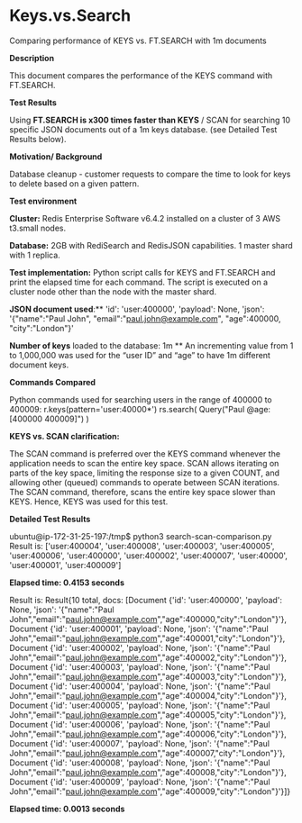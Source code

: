# Keys.vs.Search
Comparing performance of KEYS vs. FT.SEARCH with 1m documents

**Description**

This document compares the performance of the KEYS command with FT.SEARCH.

**Test Results**

Using **FT.SEARCH is x300 times faster than KEYS** / SCAN for searching 10 specific JSON documents out of a 1m keys database. (see Detailed Test Results below).

**Motivation/ Background**

Database cleanup - customer requests to compare the time to look for keys to delete based on a given pattern.

**Test environment**

**Cluster:** Redis Enterprise Software v6.4.2 installed on a cluster of 3 AWS t3.small nodes.

**Database:** 2GB with RediSearch and RedisJSON capabilities. 1 master shard with 1 replica.

**Test implementation:** Python script calls for KEYS and FT.SEARCH and print the elapsed time for each command. The script is executed on a cluster node other than the node with the master shard.

**JSON document used**:**
'id': 'user:400000',
'payload': None,
'json': '{"name":"Paul John",
"email":"paul.john@example.com",
"age":400000,
"city":"London"}'

**Number of keys** loaded to the database: 1m
 ** An incrementing value from 1 to 1,000,000 was used for the “user ID” and “age” to have 1m different document keys.
 
**Commands Compared**

Python commands used for searching users in the range of 400000 to 400009:
r.keys(pattern='user:40000*')
rs.search( Query("Paul @age:[400000 400009]") )

**KEYS vs. SCAN clarification:**

The SCAN command is preferred over the KEYS command whenever the application needs to scan the entire key space. SCAN allows iterating on parts of the key space, limiting the response size to a given COUNT, and allowing other (queued) commands to operate between SCAN iterations. The SCAN command, therefore, scans the entire key space slower than KEYS. Hence, KEYS was used for this test.

**Detailed Test Results**

ubuntu@ip-172-31-25-197:/tmp$ python3 search-scan-comparison.py
Result is:  ['user:400004', 'user:400008', 'user:400003', 'user:400005', 'user:400006', 'user:400000', 'user:400002', 'user:400007', 'user:40000', 'user:400001', 'user:400009']

**Elapsed time: 0.4153 seconds**

Result is:  Result{10 total, docs: [Document {'id': 'user:400000', 'payload': None, 'json': '{"name":"Paul John","email":"paul.john@example.com","age":400000,"city":"London"}'}, Document {'id': 'user:400001', 'payload': None, 'json': '{"name":"Paul John","email":"paul.john@example.com","age":400001,"city":"London"}'}, Document {'id': 'user:400002', 'payload': None, 'json': '{"name":"Paul John","email":"paul.john@example.com","age":400002,"city":"London"}'}, Document {'id': 'user:400003', 'payload': None, 'json': '{"name":"Paul John","email":"paul.john@example.com","age":400003,"city":"London"}'}, Document {'id': 'user:400004', 'payload': None, 'json': '{"name":"Paul John","email":"paul.john@example.com","age":400004,"city":"London"}'}, Document {'id': 'user:400005', 'payload': None, 'json': '{"name":"Paul John","email":"paul.john@example.com","age":400005,"city":"London"}'}, Document {'id': 'user:400006', 'payload': None, 'json': '{"name":"Paul John","email":"paul.john@example.com","age":400006,"city":"London"}'}, Document {'id': 'user:400007', 'payload': None, 'json': '{"name":"Paul John","email":"paul.john@example.com","age":400007,"city":"London"}'}, Document {'id': 'user:400008', 'payload': None, 'json': '{"name":"Paul John","email":"paul.john@example.com","age":400008,"city":"London"}'}, Document {'id': 'user:400009', 'payload': None, 'json': '{"name":"Paul John","email":"paul.john@example.com","age":400009,"city":"London"}'}]}

**Elapsed time: 0.0013 seconds**

